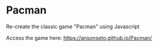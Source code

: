 # Pacman
Re-create the classic game "Pacman" using Javascript

Access the game here: https://ansonseto.github.io/Pacman/
